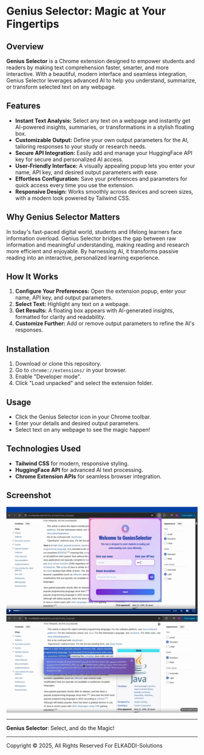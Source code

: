 # Genius Selector: Magic at Your Fingertips

## Overview

**Genius Selector** is a Chrome extension designed to empower students and readers by making text comprehension faster, smarter, and more interactive. With a beautiful, modern interface and seamless integration, Genius Selector leverages advanced AI to help you understand, summarize, or transform selected text on any webpage.

## Features

- **Instant Text Analysis:** Select any text on a webpage and instantly get AI-powered insights, summaries, or transformations in a stylish floating box.
- **Customizable Output:** Define your own output parameters for the AI, tailoring responses to your study or research needs.
- **Secure API Integration:** Easily add and manage your HuggingFace API key for secure and personalized AI access.
- **User-Friendly Interface:** A visually appealing popup lets you enter your name, API key, and desired output parameters with ease.
- **Effortless Configuration:** Save your preferences and parameters for quick access every time you use the extension.
- **Responsive Design:** Works smoothly across devices and screen sizes, with a modern look powered by Tailwind CSS.

## Why Genius Selector Matters

In today's fast-paced digital world, students and lifelong learners face information overload. Genius Selector bridges the gap between raw information and meaningful understanding, making reading and research more efficient and enjoyable. By harnessing AI, it transforms passive reading into an interactive, personalized learning experience.

## How It Works

1. **Configure Your Preferences:** Open the extension popup, enter your name, API key, and output parameters.
2. **Select Text:** Highlight any text on a webpage.
3. **Get Results:** A floating box appears with AI-generated insights, formatted for clarity and readability.
4. **Customize Further:** Add or remove output parameters to refine the AI's responses.

## Installation

1. Download or clone this repository.
2. Go to `chrome://extensions/` in your browser.
3. Enable "Developer mode".
4. Click "Load unpacked" and select the extension folder.

## Usage

- Click the Genius Selector icon in your Chrome toolbar.
- Enter your details and desired output parameters.
- Select text on any webpage to see the magic happen!

## Technologies Used

- **Tailwind CSS** for modern, responsive styling.
- **HuggingFace API** for advanced AI text processing.
- **Chrome Extension APIs** for seamless browser integration.

## Screenshot

![Genius Selector UI](genius-selector.png)
![Genius Selector UI](genius-selector2.png)

---

**Genius Selector**: Select, and do the Magic!

---
Copyright © 2025, All Rights Reserved For ELKADDI-Solutions
